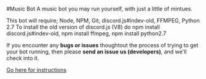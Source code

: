 #Music Bot
A music bot you may run yourself, with just a little of mintues.

This bot will require; Node, NPM, Git, discord.js#indev-old, FFMPEG, Python 2.7
To install the old version of discord.js (V8) do npm install discord.js#indev-old, npm install ffmpeg, npm install python2.7

If you encounter any **bugs or issues** thoughtout the process of trying to get your bot running, then please **send an issue us (developers)**, and we'll check into it. 

[Go here for instructions](https://github.com/developerCodex/musicbot/wiki/Installation)
